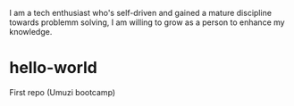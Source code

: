 I am a tech enthusiast who's self-driven and gained a mature discipline towards
problemm solving, I am willing to grow as a person to enhance my knowledge. 
# hello-world
First repo (Umuzi bootcamp)
